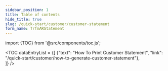```yaml
---
sidebar_position: 1
title: Table of contents
hide_title: true 
slug: /quick-start/customer/customer-statement 
form_name: TrfmARStatement
---
```


import {TOC} from '@src/components/toc.js';

<TOC
dataEntryList = {[
{"text": "How To Print Customer Statement", "link": "/quick-start/customer/how-to-generate-customer-statement"},  
]}
/>
